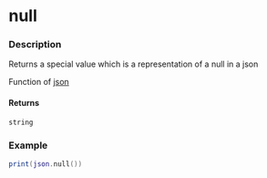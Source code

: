 # null

### Description

Returns a special value which is a representation of a null in a json

Function of [json](../../)

#### Returns

`string`

### Example

```lua
print(json.null())
```
